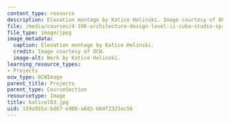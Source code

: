 ```yaml
---
content_type: resource
description: Elevation montage by Katice Helinski. Image courtesy of OCW.
file: /media/courses/4-196-architecture-design-level-ii-cuba-studio-spring-2004/159a955abd67e908a683b64f2323ac56_katicel03.jpg
file_type: image/jpeg
image_metadata:
  caption: Elevation montage by Katice Helinski.
  credit: Image courtesy of OCW.
  image-alt: Work by Katice Helinski.
learning_resource_types:
- Projects
ocw_type: OCWImage
parent_title: Projects
parent_type: CourseSection
resourcetype: Image
title: katicel03.jpg
uid: 159a955a-bd67-e908-a683-b64f2323ac56
---
```

